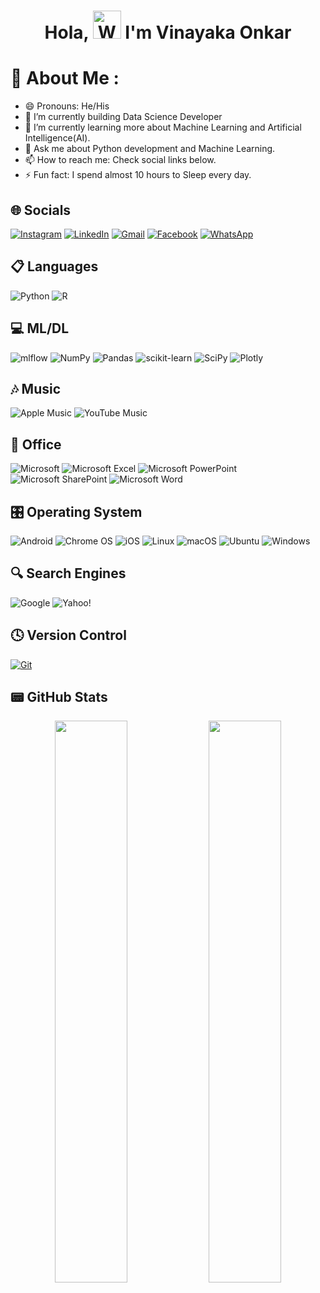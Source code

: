 <h1 align="center"> Hola, <img src="https://raw.githubusercontent.com/nixin72/nixin72/master/wave.gif" 
         alt="Waving hand animated gif"
         height="45"
         width="45" /> I'm Vinayaka Onkar</h1>


# 💫 About Me :
- 😄 Pronouns: He/His
- 🔭 I’m currently building Data Science Developer
- 🌱 I’m currently learning more about Machine Learning and Artificial Intelligence(AI).
- 💬 Ask me about Python development and Machine Learning.
- 📫 How to reach me: Check social links below.
- ⚡ Fun fact: I spend almost 10 hours to Sleep every day.

## 🌐 Socials
[![Instagram](https://img.shields.io/badge/Instagram-E4405F?style=for-the-badge&logo=instagram&logoColor=white)](https://www.instagram.com/vinay_onkar/) [![LinkedIn](https://img.shields.io/badge/LinkedIn-0077B5?style=for-the-badge&logo=linkedin&logoColor=white)](https://www.linkedin.com/in/vinayaka-o) [![Gmail](https://img.shields.io/badge/Gmail-D14836?style=for-the-badge&logo=gmail&logoColor=white)](rudrappavinay963@gmail.com) [![Facebook](https://img.shields.io/badge/Facebook-%231877F2.svg?style=for-the-badge&logo=Facebook&logoColor=white)](https://www.facebook.com/vinu.vinay.79677) [![WhatsApp](https://img.shields.io/badge/WhatsApp-25D366?style=for-the-badge&logo=whatsapp&logoColor=white)](+917019066576)

## 📋 Languages
![Python](https://img.shields.io/badge/python-3670A0?style=for-the-badge&logo=python&logoColor=ffdd54) ![R](https://img.shields.io/badge/r-%23276DC3.svg?style=for-the-badge&logo=r&logoColor=white) 

## 💻 ML/DL
![mlflow](https://img.shields.io/badge/mlflow-%23d9ead3.svg?style=for-the-badge&logo=numpy&logoColor=blue) ![NumPy](https://img.shields.io/badge/numpy-%23013243.svg?style=for-the-badge&logo=numpy&logoColor=white) ![Pandas](https://img.shields.io/badge/pandas-%23150458.svg?style=for-the-badge&logo=pandas&logoColor=white) ![scikit-learn](https://img.shields.io/badge/scikit--learn-%23F7931E.svg?style=for-the-badge&logo=scikit-learn&logoColor=white) ![SciPy](https://img.shields.io/badge/SciPy-%230C55A5.svg?style=for-the-badge&logo=scipy&logoColor=%white) ![Plotly](https://img.shields.io/badge/Plotly-%233F4F75.svg?style=for-the-badge&logo=plotly&logoColor=white) 

## 🎶 Music
![Apple Music](https://img.shields.io/badge/Apple_Music-9933CC?style=for-the-badge&logo=apple-music&logoColor=white) ![YouTube Music](https://img.shields.io/badge/YouTube_Music-FF0000?style=for-the-badge&logo=youtube-music&logoColor=white)

## 🏢 Office
![Microsoft](https://img.shields.io/badge/Microsoft-0078D4?style=for-the-badge&logo=microsoft&logoColor=white) ![Microsoft Excel](https://img.shields.io/badge/Microsoft_Excel-217346?style=for-the-badge&logo=microsoft-excel&logoColor=white) ![Microsoft PowerPoint](https://img.shields.io/badge/Microsoft_PowerPoint-B7472A?style=for-the-badge&logo=microsoft-powerpoint&logoColor=white) ![Microsoft SharePoint ](https://img.shields.io/badge/Microsoft_SharePoint-0078D4?style=for-the-badge&logo=microsoft-sharepoint&logoColor=white) ![Microsoft Word](https://img.shields.io/badge/Microsoft_Word-2B579A?style=for-the-badge&logo=microsoft-word&logoColor=white) 

## 🎛️ Operating System
![Android](https://img.shields.io/badge/Android-3DDC84?style=for-the-badge&logo=android&logoColor=white) ![Chrome OS](https://img.shields.io/badge/chrome%20os-3d89fc?style=for-the-badge&logo=google%20chrome&logoColor=white) ![iOS](https://img.shields.io/badge/iOS-000000?style=for-the-badge&logo=ios&logoColor=white) ![Linux](https://img.shields.io/badge/Linux-FCC624?style=for-the-badge&logo=linux&logoColor=black) ![macOS](https://img.shields.io/badge/mac%20os-000000?style=for-the-badge&logo=macos&logoColor=F0F0F0) ![Ubuntu](https://img.shields.io/badge/Ubuntu-E95420?style=for-the-badge&logo=ubuntu&logoColor=white) ![Windows](https://img.shields.io/badge/Windows-0078D6?style=for-the-badge&logo=windows&logoColor=white)

## 🔍 Search Engines
![Google](https://img.shields.io/badge/google-4285F4?style=for-the-badge&logo=google&logoColor=white) ![Yahoo!](https://img.shields.io/badge/Yahoo!-6001D2?style=for-the-badge&logo=Yahoo!&logoColor=white)

## 🕓 Version Control
[![Git](https://img.shields.io/badge/git-%23F05033.svg?style=for-the-badge&logo=git&logoColor=white)](https://github.com/vinay07o/) 

## 📟 GitHub Stats
<p align="center">
	<img width="48%" src="https://github-readme-stats.vercel.app/api?username=vinay07o&show_icons=true&theme=vue" />
	<img width="48%" src="https://github-readme-streak-stats.herokuapp.com/?user=vinay07o&theme=vue" />
</p>
